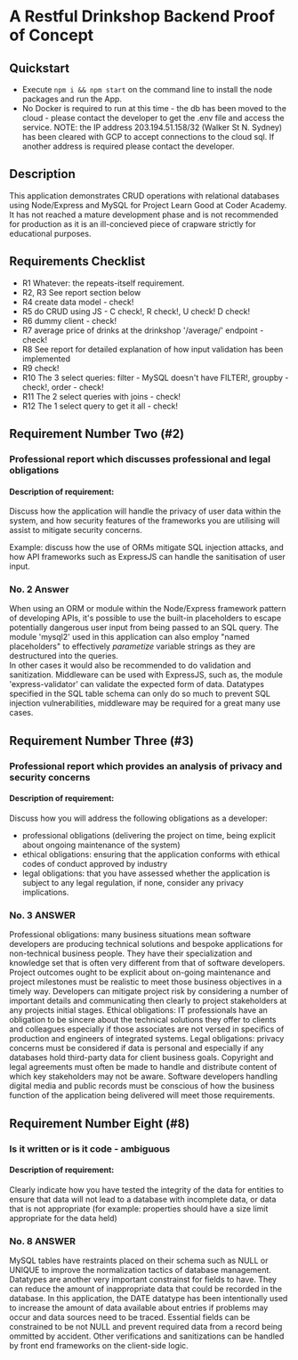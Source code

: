 # A Restful Drinkshop Backend Proof of Concept
## Quickstart
- Execute `npm i && npm start` on the command line to install the node packages and run the App.
- No Docker is required to run at this time - the db has been moved to the cloud - please contact the developer to get the .env file and access the service.
NOTE: the IP address 203.194.51.158/32 (Walker St N. Sydney) has been cleared with GCP to accept connections to the cloud sql. If another address is required please contact the developer.
## Description
This application demonstrates CRUD operations with relational databases using Node/Express and MySQL for Project Learn Good at Coder Academy. It has not reached a mature development phase and is not recommended for production as it is an ill-concieved piece of crapware strictly for educational purposes.
## Requirements Checklist
- R1 Whatever: the repeats-itself requirement.
- R2, R3 See report section below
- R4 create data model - check!
- R5 do CRUD using JS - C check!, R check!, U check! D check!
- R6 dummy client - check!
- R7 average price of drinks at the drinkshop '/average/' endpoint - check!
- R8 See report for detailed explanation of how input validation has been implemented
- R9 check!
- R10 The 3 select queries: filter - MySQL doesn't have FILTER!, groupby - check!, order - check!
- R11 The 2 select queries with joins - check!
- R12 The 1 select query to get it all - check!
## Requirement Number Two (#2)
### Professional report which discusses professional and legal obligations
#### Description of requirement:
Discuss how the application will handle the privacy of user data within the system, and how security features of the frameworks you are utilising will assist to mitigate security concerns.

Example: discuss how the use of ORMs mitigate SQL injection attacks, and how API frameworks such as ExpressJS can handle the sanitisation of user input.
### No. 2 Answer
When using an ORM or module within the Node/Express framework pattern of developing APIs, it's possible to use the built-in placeholders to escape potentially dangerous user input from being passed to an SQL query. The module 'mysql2' used in this application can also employ "named placeholders" to effectively _parametize_ variable strings as they are destructured into the queries.  
In other cases it would also be recommended to do validation and sanitization. Middleware can be used with ExpressJS, such as, the module 'express-validator' can validate the expected form of data. Datatypes specified in the SQL table schema can only do so much to prevent SQL injection vulnerabilities, middleware may be required for a great many use cases.
## Requirement Number Three (#3)
### Professional report which provides an analysis of privacy and security concerns
#### Description of requirement:
Discuss how you will address the following obligations as a developer:
- professional obligations (delivering the project on time, being explicit about ongoing maintenance of the system)
- ethical obligations: ensuring that the application conforms with ethical codes of conduct approved by industry
- legal obligations: that you have assessed whether the application is subject to any legal regulation, if none, consider any privacy implications.
### No. 3 ANSWER
Professional obligations: many business situations mean software developers are producing technical solutions and bespoke applications for non-technical business people. They have their specialization and knowledge set that is often very different from that of software developers. Project outcomes ought to be explicit about on-going maintenance and project milestones must be realistic to meet those business objectives in a timely way. Developers can mitigate project risk by considering a number of important details and communicating then clearly to project stakeholders at any projects initial stages.
Ethical obligations: IT professionals have an obligation to be sincere about the technical solutions they offer to clients and colleagues especially if those associates are not versed in specifics of production and engineers of integrated systems.
Legal obligations: privacy concerns must be considered if data is personal and especially if any databases hold third-party data for client business goals. Copyright and legal agreements must often be made to handle and distribute content of which key stakeholders may not be aware. Software developers handling digital media and public records must be conscious of how the business function of the application being delivered will meet those requirements.
## Requirement Number Eight (#8)
### Is it written or is it code - ambiguous
#### Description of requirement:
Clearly indicate how you have tested the integrity of the data for entities to ensure that data will not lead to a database with incomplete data, or data that is not appropriate (for example: properties should have a size limit appropriate for the data held)
### No. 8 ANSWER
MySQL tables have restraints placed on their schema such as NULL or UNIQUE to improve the normalization tactics of database management. Datatypes are another very important constrainst for fields to have. They can reduce the amount of inappropriate data that could be recorded in the database. In this application, the DATE datatype has been intentionally used to increase the amount of data available about entries if problems may occur and data sources need to be traced. Essential fields can be constrained to be not NULL and prevent required data from a record being ommitted by accident. Other verifications and sanitizations can be handled by front end frameworks on the client-side logic.
